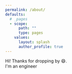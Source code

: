 ```yaml
---
permalink: /about/
defaults:
  # _pages
  - scope:
      path: ""
      type: pages
    values:
      layout: splash
      author_profile: true
---
```


Hi! Thanks for dropping by :smile:.  
I'm an engineer

